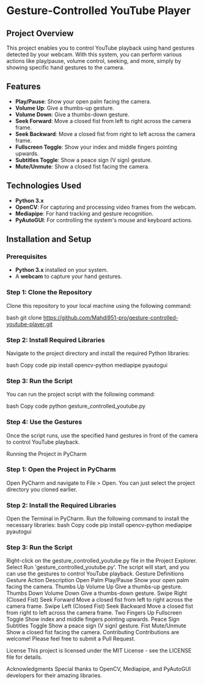 # Gesture-Controlled YouTube Player

## Project Overview

This project enables you to control YouTube playback using hand gestures detected by your webcam. With this system, you can perform various actions like play/pause, volume control, seeking, and more, simply by showing specific hand gestures to the camera.

## Features

- **Play/Pause**: Show your open palm facing the camera.
- **Volume Up**: Give a thumbs-up gesture.
- **Volume Down**: Give a thumbs-down gesture.
- **Seek Forward**: Move a closed fist from left to right across the camera frame.
- **Seek Backward**: Move a closed fist from right to left across the camera frame.
- **Fullscreen Toggle**: Show your index and middle fingers pointing upwards.
- **Subtitles Toggle**: Show a peace sign (V sign) gesture.
- **Mute/Unmute**: Show a closed fist facing the camera.

## Technologies Used

- **Python 3.x**
- **OpenCV**: For capturing and processing video frames from the webcam.
- **Mediapipe**: For hand tracking and gesture recognition.
- **PyAutoGUI**: For controlling the system's mouse and keyboard actions.

## Installation and Setup

### Prerequisites

- **Python 3.x** installed on your system.
- A **webcam** to capture your hand gestures.

### Step 1: Clone the Repository

Clone this repository to your local machine using the following command:

bash
git clone https://github.com/Mahdi951-pro/gesture-controlled-youtube-player.git
### Step 2: Install Required Libraries
Navigate to the project directory and install the required Python libraries:

bash
Copy code
pip install opencv-python mediapipe pyautogui
### Step 3: Run the Script
You can run the project script with the following command:

bash
Copy code
python gesture_controlled_youtube.py
### Step 4: Use the Gestures
Once the script runs, use the specified hand gestures in front of the camera to control YouTube playback.

Running the Project in PyCharm
### Step 1: Open the Project in PyCharm
Open PyCharm and navigate to File > Open.
You can just select the project directory you cloned earlier.
### Step 2: Install the Required Libraries
Open the Terminal in PyCharm.
Run the following command to install the necessary libraries:
bash
Copy code
pip install opencv-python mediapipe pyautogui
### Step 3: Run the Script
Right-click on the gesture_controlled_youtube.py file in the Project Explorer.
Select Run 'gesture_controlled_youtube.py'.
The script will start, and you can use the gestures to control YouTube playback.
Gesture Definitions
Gesture	Action	Description
Open Palm	Play/Pause	Show your open palm facing the camera.
Thumbs Up	Volume Up	Give a thumbs-up gesture.
Thumbs Down	Volume Down	Give a thumbs-down gesture.
Swipe Right (Closed Fist)	Seek Forward	Move a closed fist from left to right across the camera frame.
Swipe Left (Closed Fist)	Seek Backward	Move a closed fist from right to left across the camera frame.
Two Fingers Up	Fullscreen Toggle	Show index and middle fingers pointing upwards.
Peace Sign	Subtitles Toggle	Show a peace sign (V sign) gesture.
Fist	Mute/Unmute	Show a closed fist facing the camera.
Contributing
Contributions are welcome! Please feel free to submit a Pull Request.

License
This project is licensed under the MIT License - see the LICENSE file for details.

Acknowledgments
Special thanks to OpenCV, Mediapipe, and PyAutoGUI developers for their amazing libraries.

